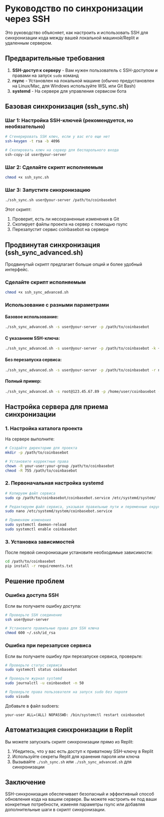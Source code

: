 # Руководство по синхронизации через SSH

Это руководство объясняет, как настроить и использовать SSH для синхронизации кода между вашей локальной машиной/Replit и удаленным сервером.

## Предварительные требования

1. **SSH-доступ к серверу** - Вам нужен пользователь с SSH-доступом и правами на запуск `sudo` команд
2. **rsync** - Установлен на локальной машине (обычно предустановлен на Linux/Mac, для Windows используйте WSL или Git Bash)
3. **systemd** - На сервере для управления сервисом бота

## Базовая синхронизация (ssh_sync.sh)

### Шаг 1: Настройка SSH-ключей (рекомендуется, но необязательно)

```bash
# Сгенерировать SSH ключ, если у вас его еще нет
ssh-keygen -t rsa -b 4096

# Скопировать ключ на сервер для беспарольного входа
ssh-copy-id user@your-server
```

### Шаг 2: Сделайте скрипт исполняемым

```bash
chmod +x ssh_sync.sh
```

### Шаг 3: Запустите синхронизацию

```bash
./ssh_sync.sh user@your-server /path/to/coinbasebot
```

Этот скрипт:
1. Проверит, есть ли несохраненные изменения в Git
2. Скопирует файлы проекта на сервер с помощью rsync
3. Перезапустит сервис coinbasebot на сервере

## Продвинутая синхронизация (ssh_sync_advanced.sh)

Продвинутый скрипт предлагает больше опций и более удобный интерфейс.

### Сделайте скрипт исполняемым

```bash
chmod +x ssh_sync_advanced.sh
```

### Использование с разными параметрами

#### Базовое использование:

```bash
./ssh_sync_advanced.sh -s user@your-server -p /path/to/coinbasebot
```

#### С указанием SSH-ключа:

```bash
./ssh_sync_advanced.sh -s user@your-server -p /path/to/coinbasebot -k ~/.ssh/id_rsa
```

#### Без перезапуска сервиса:

```bash
./ssh_sync_advanced.sh -s user@your-server -p /path/to/coinbasebot -r no
```

#### Полный пример:

```bash
./ssh_sync_advanced.sh -s root@123.45.67.89 -p /home/user/coinbasebot -k ~/.ssh/my_server_key -r yes
```

## Настройка сервера для приема синхронизации

### 1. Настройка каталога проекта

На сервере выполните:

```bash
# Создайте директорию для проекта
mkdir -p /path/to/coinbasebot

# Установите корректные права
chown -R your-user:your-group /path/to/coinbasebot
chmod -R 755 /path/to/coinbasebot
```

### 2. Первоначальная настройка systemd

```bash
# Копируем файл сервиса
sudo cp /path/to/coinbasebot/coinbasebot.service /etc/systemd/system/

# Редактируем файл сервиса, указывая правильные пути и переменные окружения
sudo nano /etc/systemd/system/coinbasebot.service

# Применяем изменения
sudo systemctl daemon-reload
sudo systemctl enable coinbasebot
```

### 3. Установка зависимостей

После первой синхронизации установите необходимые зависимости:

```bash
cd /path/to/coinbasebot
pip install -r requirements.txt
```

## Решение проблем

### Ошибка доступа SSH

Если вы получаете ошибку доступа:

```bash
# Проверьте SSH соединение
ssh user@your-server

# Установите правильные права для SSH ключа
chmod 600 ~/.ssh/id_rsa
```

### Ошибка при перезапуске сервиса

Если вы получаете ошибку при перезапуске сервиса, проверьте:

```bash
# Проверьте статус сервиса
sudo systemctl status coinbasebot

# Проверьте журнал systemd
sudo journalctl -u coinbasebot -n 50

# Проверьте права пользователя на запуск sudo без пароля
sudo visudo
```

Добавьте в файл sudoers:
```
your-user ALL=(ALL) NOPASSWD: /bin/systemctl restart coinbasebot
```

## Автоматизация синхронизации в Replit

Вы можете запускать скрипт синхронизации прямо из Replit:

1. Убедитесь, что у вас есть доступ к приватному SSH-ключу в Replit
2. Используйте секреты Replit для хранения пароля или ключа
3. Вызывайте `./ssh_sync.sh` или `./ssh_sync_advanced.sh` для синхронизации

## Заключение

SSH-синхронизация обеспечивает безопасный и эффективный способ обновления кода на вашем сервере. Вы можете настроить ее под ваши конкретные потребности, изменяя параметры rsync или добавляя дополнительные шаги в скрипт синхронизации.